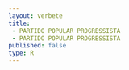 ```yaml
---
layout: verbete
title:
 - PARTIDO POPULAR PROGRESSISTA
 - PARTIDO POPULAR PROGRESSISTA
published: false
type: R
---
```


